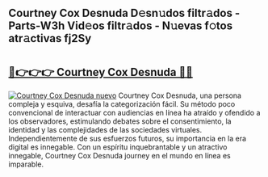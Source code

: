 ## Courtney Cox Desnuda D𝚎sn𝚞dos filtr𝚊dos - Parts-W3h Vid𝚎os filtr𝚊dos - N𝚞evas f𝚘tos atr𝚊ctivas fj2Sy

# <h2><a href="http://mb7ytc.tromn.icu/?c=Courtney+Cox+Desnuda">🔗👉👉👉 Courtney Cox Desnuda 🔗🔗</a></h2>

[![Courtney Cox Desnuda nuevo](https://i.imgur.com/pEAQMta.gif)](http://mb7ytc.tromn.icu/?c=Courtney+Cox+Desnuda)
Courtney Cox Desnuda, una persona compleja y esquiva, desafía la categorización fácil. Su método poco convencional de interactuar con audiencias en línea ha atraído y ofendido a los observadores, estimulando debates sobre el consentimiento, la identidad y las complejidades de las sociedades virtuales. Independientemente de sus esfuerzos futuros, su importancia en la era digital es innegable. Con un espíritu inquebrantable y un atractivo innegable, Courtney Cox Desnuda journey en el mundo en línea es imparable.
